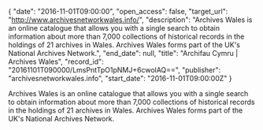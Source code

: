 {
  "date": "2016-11-01T09:00:00", 
  "open_access": false, 
  "target_url": "http://www.archivesnetworkwales.info/", 
  "description": "Archives Wales is an online catalogue that allows you with a single search to obtain information about more than 7,000 collections of historical records in the holdings of 21 archives in Wales. Archives Wales forms part of the UK's National Archives Network.", 
  "end_date": null, 
  "title": "Archifau Cymru | Archives Wales", 
  "record_id": "20161101T090000/LmsPntTpO1pNMJ+6cwolAQ==", 
  "publisher": "archivesnetworkwales.info", 
  "start_date": "2016-11-01T09:00:00Z"
}

Archives Wales is an online catalogue that allows you with a single search to obtain information about more than 7,000 collections of historical records in the holdings of 21 archives in Wales. Archives Wales forms part of the UK's National Archives Network.